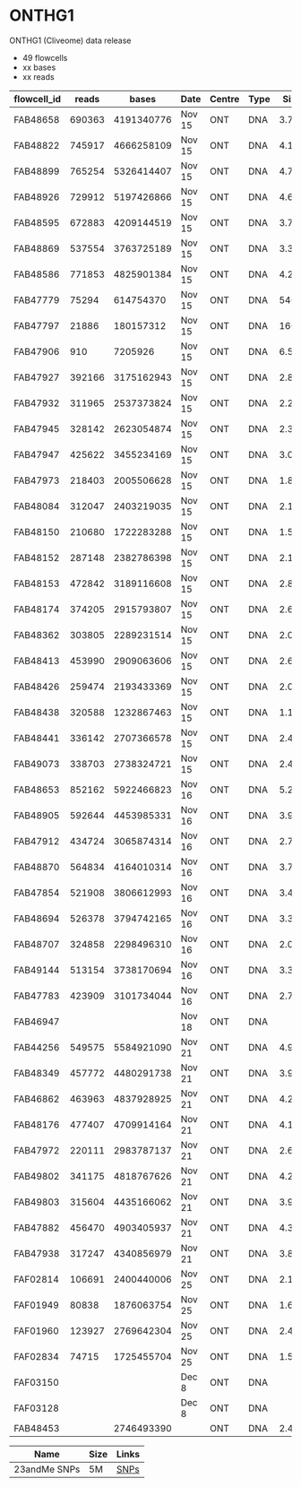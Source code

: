# ONTHG1
ONTHG1 (Cliveome) data release

* 49 flowcells
* xx bases
* xx reads

| flowcell_id | reads  | bases      | Date     | Centre | Type | Size | Links                                                                                  | MD5                              |
|-------------|--------|------------|----------|---------|------------|------|----------------------------------------------------------------------------------------|----------------------------------|
| FAB48658    | 690363 | 4191340776 | Nov 15   | ONT    | DNA | 3.7G | [FASTQ](http://ont-hg1.s3-website-eu-west-1.amazonaws.com/fastq/FAB48658.merged.fq.gz) | b254ab08cae2cdcfa86132b2e2f7fed8 |
| FAB48822    | 745917 | 4666258109 | Nov 15   | ONT    | DNA | 4.1G | [FASTQ](http://ont-hg1.s3-website-eu-west-1.amazonaws.com/fastq/FAB48822.merged.fq.gz) | bfbf0737b7f89098488ec206f91c51a3 |
| FAB48899    | 765254 | 5326414407 | Nov 15   | ONT    | DNA | 4.7G | [FASTQ](http://ont-hg1.s3-website-eu-west-1.amazonaws.com/fastq/FAB48899.merged.fq.gz) | 5238b54fc3895f0e3c647d23b7f06c64 |
| FAB48926    | 729912 | 5197426866 | Nov 15   | ONT    | DNA | 4.6G | [FASTQ](http://ont-hg1.s3-website-eu-west-1.amazonaws.com/fastq/FAB48926.merged.fq.gz) | 1574bc184bf6fc2ca0c01a4ca1ed47bb |
| FAB48595    | 672883 | 4209144519 | Nov 15   | ONT    | DNA | 3.7G | [FASTQ](http://ont-hg1.s3-website-eu-west-1.amazonaws.com/fastq/FAB48595.merged.fq.gz) | b3c5e95624d6c63db23455702e982920 |
| FAB48869    | 537554 | 3763725189 | Nov 15   | ONT    | DNA | 3.3G | [FASTQ](http://ont-hg1.s3-website-eu-west-1.amazonaws.com/fastq/FAB48869.merged.fq.gz) | 4a49765db7d28f7b0fdba65f10306310 |
| FAB48586    | 771853 | 4825901384 | Nov 15   | ONT    | DNA | 4.2G | [FASTQ](http://ont-hg1.s3-website-eu-west-1.amazonaws.com/fastq/FAB48586.merged.fq.gz) | 68dd5b355755f8a2cb3af6bd6e0fe67d |
| FAB47779    | 75294  | 614754370  | Nov 15   | ONT    | DNA | 546M | [FASTQ](http://ont-hg1.s3-website-eu-west-1.amazonaws.com/fastq/FAB47779.merged.fq.gz) | 98608a8ba446753a187e8015f8ca59b8 |
| FAB47797    | 21886  | 180157312  | Nov 15   | ONT    | DNA | 160M | [FASTQ](http://ont-hg1.s3-website-eu-west-1.amazonaws.com/fastq/FAB47797.merged.fq.gz) | a071bac66204fbb3691c6484b8e8163c |
| FAB47906    | 910    | 7205926    | Nov 15   | ONT    | DNA | 6.5M | [FASTQ](http://ont-hg1.s3-website-eu-west-1.amazonaws.com/fastq/FAB47906.merged.fq.gz) | d8fead4c0d6be90ee6be015cf38ae359 |
| FAB47927    | 392166 | 3175162943 | Nov 15   | ONT    | DNA | 2.8G | [FASTQ](http://ont-hg1.s3-website-eu-west-1.amazonaws.com/fastq/FAB47927.merged.fq.gz) | 1caab9f0e512e0e6d4b56a94bfb35558 |
| FAB47932    | 311965 | 2537373824 | Nov 15   | ONT    | DNA | 2.2G | [FASTQ](http://ont-hg1.s3-website-eu-west-1.amazonaws.com/fastq/FAB47932.merged.fq.gz) | a126c53cb96ae089c44a4e1083e002c8 |
| FAB47945    | 328142 | 2623054874 | Nov 15   | ONT    | DNA | 2.3G | [FASTQ](http://ont-hg1.s3-website-eu-west-1.amazonaws.com/fastq/FAB47945.merged.fq.gz) | 6c24a1f2fbf685785f710759f86fa114 |
| FAB47947    | 425622 | 3455234169 | Nov 15   | ONT    | DNA | 3.0G | [FASTQ](http://ont-hg1.s3-website-eu-west-1.amazonaws.com/fastq/FAB47947.merged.fq.gz) | 5f7bf5511d0ed21d21c0148cfe6fe616 |
| FAB47973    | 218403 | 2005506628 | Nov 15   | ONT    | DNA | 1.8G | [FASTQ](http://ont-hg1.s3-website-eu-west-1.amazonaws.com/fastq/FAB47973.merged.fq.gz) | 30c3d84f58ea1fd0193dc8db4c703308 |
| FAB48084    | 312047 | 2403219035 | Nov 15   | ONT    | DNA | 2.1G | [FASTQ](http://ont-hg1.s3-website-eu-west-1.amazonaws.com/fastq/FAB48084.merged.fq.gz) | 61ae906f064c8dc6c0d966664c4478fb |
| FAB48150    | 210680 | 1722283288 | Nov 15   | ONT    | DNA | 1.5G | [FASTQ](http://ont-hg1.s3-website-eu-west-1.amazonaws.com/fastq/FAB48150.merged.fq.gz) | 4c2391fbc2da85e12ec6efb6c532371a |
| FAB48152    | 287148 | 2382786398 | Nov 15   | ONT    | DNA | 2.1G | [FASTQ](http://ont-hg1.s3-website-eu-west-1.amazonaws.com/fastq/FAB48152.merged.fq.gz) | c7475d1dbd4004f624fc5e6685efe5c0 |
| FAB48153    | 472842 | 3189116608 | Nov 15   | ONT    | DNA | 2.8G | [FASTQ](http://ont-hg1.s3-website-eu-west-1.amazonaws.com/fastq/FAB48153.merged.fq.gz) | 71721e32c4939678868783fd5ced3365 |
| FAB48174    | 374205 | 2915793807 | Nov 15   | ONT    | DNA | 2.6G | [FASTQ](http://ont-hg1.s3-website-eu-west-1.amazonaws.com/fastq/FAB48174.merged.fq.gz) | ca4a2dd4372a6002950596b620249ef0 |
| FAB48362    | 303805 | 2289231514 | Nov 15   | ONT    | DNA | 2.0G | [FASTQ](http://ont-hg1.s3-website-eu-west-1.amazonaws.com/fastq/FAB48362.merged.fq.gz) | 5f88fc880d204a3ebf248572bde60743 |
| FAB48413    | 453990 | 2909063606 | Nov 15   | ONT    | DNA | 2.6G | [FASTQ](http://ont-hg1.s3-website-eu-west-1.amazonaws.com/fastq/FAB48413.merged.fq.gz) | 94f9b4277d88f05853cdd142eeb79ce6 |
| FAB48426    | 259474 | 2193433369 | Nov 15   | ONT    | DNA | 2.0G | [FASTQ](http://ont-hg1.s3-website-eu-west-1.amazonaws.com/fastq/FAB48426.merged.fq.gz) | b8bfab43bf89d61859abefa4975cd50a |
| FAB48438    | 320588 | 1232867463 | Nov 15   | ONT    | DNA | 1.1G | [FASTQ](http://ont-hg1.s3-website-eu-west-1.amazonaws.com/fastq/FAB48438.merged.fq.gz) | 6a9dd56d18e63f0f55d61cbd44ab5075 |
| FAB48441    | 336142 | 2707366578 | Nov 15   | ONT    | DNA | 2.4G | [FASTQ](http://ont-hg1.s3-website-eu-west-1.amazonaws.com/fastq/FAB48441.merged.fq.gz) | a19a876771eab91018d1dcfea95bfce3 |
| FAB49073    | 338703 | 2738324721 | Nov 15   | ONT    | DNA | 2.4G | [FASTQ](http://ont-hg1.s3-website-eu-west-1.amazonaws.com/fastq/FAB49073.merged.fq.gz) | 3c24e9fc40eba175f02dcebf85ec567a |
| FAB48653    | 852162 | 5922466823 | Nov 16   | ONT    | DNA | 5.2G | [FASTQ](http://ont-hg1.s3-website-eu-west-1.amazonaws.com/fastq/FAB48653.merged.fq.gz) | d3ae06a8671521d4bac5d2cd9ffdbbef |
| FAB48905    | 592644 | 4453985331 | Nov 16   | ONT    | DNA | 3.9G | [FASTQ](http://ont-hg1.s3-website-eu-west-1.amazonaws.com/fastq/FAB48905.merged.fq.gz) | 7451a6327e0d6c1bcf5ecd310fa9a056 |
| FAB47912    | 434724 | 3065874314 | Nov 16   | ONT    | DNA | 2.7G | [FASTQ](http://ont-hg1.s3-website-eu-west-1.amazonaws.com/fastq/FAB47912.merged.fq.gz) | 9ca074c3b65ead9bed0270947da985e9 |
| FAB48870    | 564834 | 4164010314 | Nov 16   | ONT    | DNA | 3.7G | [FASTQ](http://ont-hg1.s3-website-eu-west-1.amazonaws.com/fastq/FAB48870.merged.fq.gz) | b7435632d96712ae16c62bf3f66a8090 |
| FAB47854    | 521908 | 3806612993 | Nov 16   | ONT    | DNA | 3.4G | [FASTQ](http://ont-hg1.s3-website-eu-west-1.amazonaws.com/fastq/FAB47854.merged.fq.gz) | 59e637f61351330076f7d5d337ddce56 |
| FAB48694    | 526378 | 3794742165 | Nov 16   | ONT    | DNA | 3.3G | [FASTQ](http://ont-hg1.s3-website-eu-west-1.amazonaws.com/fastq/FAB48694.merged.fq.gz) | 08362716fbe146842bece5ffce677efa |
| FAB48707    | 324858 | 2298496310 | Nov 16   | ONT    | DNA | 2.0G | [FASTQ](http://ont-hg1.s3-website-eu-west-1.amazonaws.com/fastq/FAB48707.merged.fq.gz) | 45ebab97c9860c00798d376f053c2ab0 |
| FAB49144    | 513154 | 3738170694 | Nov 16   | ONT    | DNA | 3.3G | [FASTQ](http://ont-hg1.s3-website-eu-west-1.amazonaws.com/fastq/FAB49144.merged.fq.gz) | 1cac928a0329f59943ba839530fb23f0 |
| FAB47783    | 423909 | 3101734044 | Nov 16   | ONT    | DNA | 2.7G | [FASTQ](http://ont-hg1.s3-website-eu-west-1.amazonaws.com/fastq/FAB47783.merged.fq.gz) | c433dd0e3c5dade674f0c666456d85dd |
| FAB46947    |        |            | Nov 18   | ONT    | DNA |      | [FASTQ](http://ont-hg1.s3-website-eu-west-1.amazonaws.com/fastq/FAB46947.merged.fq.gz) |                                  |
| FAB44256    | 549575 | 5584921090 | Nov 21   | ONT    | DNA | 4.9G | [FASTQ](http://ont-hg1.s3-website-eu-west-1.amazonaws.com/fastq/FAB44256.merged.fq.gz) | 1b62b94f991236f9c157fadc66d43722 |
| FAB48349    | 457772 | 4480291738 | Nov 21   | ONT    | DNA | 3.9G | [FASTQ](http://ont-hg1.s3-website-eu-west-1.amazonaws.com/fastq/FAB48349.merged.fq.gz) | 1723907653a4bb47bd66afd22bbaf715 |
| FAB46862    | 463963 | 4837928925 | Nov 21   | ONT    | DNA | 4.2G | [FASTQ](http://ont-hg1.s3-website-eu-west-1.amazonaws.com/fastq/FAB46862.merged.fq.gz) | baf79b8f07c3e242bbb117330479f7bc |
| FAB48176    | 477407 | 4709914164 | Nov 21   | ONT    | DNA | 4.1G | [FASTQ](http://ont-hg1.s3-website-eu-west-1.amazonaws.com/fastq/FAB48176.merged.fq.gz) | 3e79b93aa8f97d87452465f55ecf69d6 |
| FAB47972    | 220111 | 2983787137 | Nov 21   | ONT    | DNA | 2.6G | [FASTQ](http://ont-hg1.s3-website-eu-west-1.amazonaws.com/fastq/FAB47972.merged.fq.gz) | b7a2bc8e72954de8d745ce4fbaa3ee49 |
| FAB49802    | 341175 | 4818767626 | Nov 21   | ONT    | DNA | 4.2G | [FASTQ](http://ont-hg1.s3-website-eu-west-1.amazonaws.com/fastq/FAB49802.merged.fq.gz) | bd0b142e7e0afc246df95cb911dce594 |
| FAB49803    | 315604 | 4435166062 | Nov 21   | ONT    | DNA | 3.9G | [FASTQ](http://ont-hg1.s3-website-eu-west-1.amazonaws.com/fastq/FAB49803.merged.fq.gz) | 6108819773d4c8ada8a1be51f4c26d5e |
| FAB47882    | 456470 | 4903405937 | Nov 21   | ONT    | DNA | 4.3G | [FASTQ](http://ont-hg1.s3-website-eu-west-1.amazonaws.com/fastq/FAB47882.merged.fq.gz) | 673a676d24001b8e4ca2d835700bd647 |
| FAB47938    | 317247 | 4340856979 | Nov 21   | ONT    | DNA | 3.8G | [FASTQ](http://ont-hg1.s3-website-eu-west-1.amazonaws.com/fastq/FAB47938.merged.fq.gz) | 06e7e659a8521eb6aed83a3b6e561675 |
| FAF02814    | 106691 | 2400440006 | Nov 25   | ONT    | DNA | 2.1G | [FASTQ](http://ont-hg1.s3-website-eu-west-1.amazonaws.com/fastq/FAF02814.merged.fq.gz) | 4e8cb8d4832cf4fe7f9e4b959d71c12a |
| FAF01949    | 80838  | 1876063754 | Nov 25   | ONT    | DNA | 1.6G | [FASTQ](http://ont-hg1.s3-website-eu-west-1.amazonaws.com/fastq/FAF01949.merged.fq.gz) | a364ac1f4163d1378679e4c7317be955 |
| FAF01960    | 123927 | 2769642304 | Nov 25   | ONT    | DNA | 2.4G | [FASTQ](http://ont-hg1.s3-website-eu-west-1.amazonaws.com/fastq/FAF01960.merged.fq.gz) | 29a097f9b6e12303366fd5f0fdee4050 |
| FAF02834    | 74715  | 1725455704 | Nov 25   | ONT    | DNA | 1.5G | [FASTQ](http://ont-hg1.s3-website-eu-west-1.amazonaws.com/fastq/FAF02834.merged.fq.gz) | 97f46b004e0cd3b2172b305e623a045d |
| FAF03150    |        |            | Dec  8   | ONT    | DNA |      | [FASTQ](http://ont-hg1.s3-website-eu-west-1.amazonaws.com/fastq/FAF03150.merged.fq.gz) |                                  |
| FAF03128    |        |            | Dec  8   | ONT    | DNA |      | [FASTQ](http://ont-hg1.s3-website-eu-west-1.amazonaws.com/fastq/FAF03128.merged.fq.gz) |                                  |
| FAB48453    |        | 2746493390 |          | ONT    | DNA | 2.4G | [FASTQ](http://ont-hg1.s3-website-eu-west-1.amazonaws.com/fastq/FAB48453.merged.fq.gz) | 2d10351cea9620b9620a26210e90b746 |


| Name         | Size | Links                                                                                                                   |
|--------------|------|-------------------------------------------------------------------------------------------------------------------------|
| 23andMe SNPs | 5M   | [SNPs](http://ont-hg1.s3-website-eu-west-1.amazonaws.com/snps-23andMe/genome_Clive_Brown_v2_Full_20161123020445.txt.gz) |

